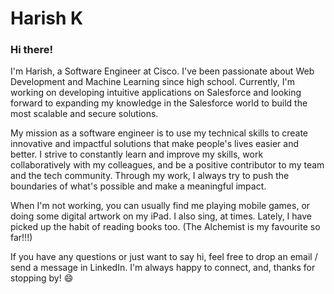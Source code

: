 # Harish K

### Hi there!

I'm Harish, a Software Engineer at Cisco. I've been passionate about Web Development and Machine Learning since high school. Currently, I'm working on developing intuitive applications on Salesforce and looking forward to expanding my knowledge in the Salesforce world to build the most scalable and secure solutions.

My mission as a software engineer is to use my technical skills to create innovative and impactful solutions that make people's lives easier and better. I strive to constantly learn and improve my skills, work collaboratively with my colleagues, and be a positive contributor to my team and the tech community. Through my work, I always try to push the boundaries of what's possible and make a meaningful impact.

When I'm not working, you can usually find me playing mobile games, or doing some digital artwork on my iPad. I also sing, at times. Lately, I have picked up the habit of reading books too. (The Alchemist is my favourite so far!!!)

If you have any questions or just want to say hi, feel free to drop an email / send a message in LinkedIn. I'm always happy to connect, and, thanks for stopping by! 😄

<!--
**HarishK501/HarishK501** is a ✨ _special_ ✨ repository because its `README.md` (this file) appears on your GitHub profile.

Here are some ideas to get you started:

- 🔭 I’m currently working on ...
- 🌱 I’m currently learning ...
- 👯 I’m looking to collaborate on ...
- 🤔 I’m looking for help with ...
- 💬 Ask me about ...
- 📫 How to reach me: ...
- 😄 Pronouns: ...
- ⚡ Fun fact: ...
-->
